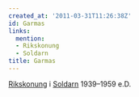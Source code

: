 ```yaml
---
created_at: '2011-03-31T11:26:38Z'
id: Garmas
links:
  mention:
  - Rikskonung
  - Soldarn
title: Garmas
---
```


[Rikskonung] i [Soldarn] 1939–1959 e.D.

  [Rikskonung]: Rikskonung
  [Soldarn]: Soldarn
